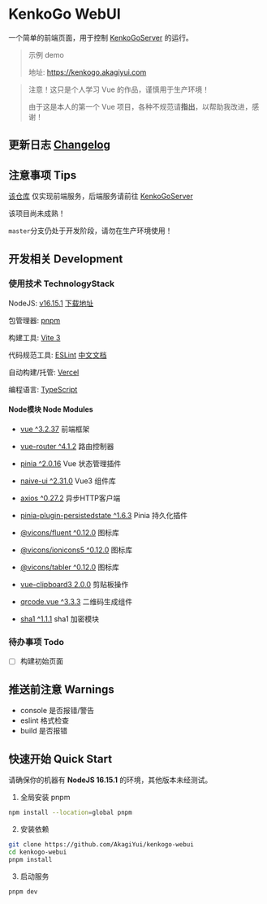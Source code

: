 # KenkoGo WebUI

一个简单的前端页面，用于控制 [KenkoGoServer](https://github.com/AkagiYui/KenkoGoServer) 的运行。

> 示例 demo
> 
> 地址: https://kenkogo.akagiyui.com

> 注意！这只是个人学习 Vue 的作品，谨慎用于生产环境！
> 
> 由于这是本人的第一个 Vue 项目，各种不规范请**指出**，以帮助我改进，感谢！

## 更新日志 [Changelog](Changelog.md)

## 注意事项 Tips

[该仓库](https://github.com/AkagiYui/kenkogo-webui) 仅实现前端服务，后端服务请前往 [KenkoGoServer](https://github.com/AkagiYui/KenkoGoServer)

该项目尚未成熟！

`master`分支仍处于开发阶段，请勿在生产环境使用！

## 开发相关 Development

### 使用技术 TechnologyStack

NodeJS: [v16.15.1](https://nodejs.org/zh-cn/) [下载地址](https://nodejs.org/download/release/v16.15.1/)

包管理器: [pnpm](https://pnpm.io/zh/)

构建工具: [Vite 3](https://cn.vitejs.dev/)

代码规范工具: [ESLint](https://eslint.org/) [中文文档](https://eslint.bootcss.com/)

自动构建/托管: [Vercel](https://vercel.com/)

编程语言: [TypeScript](https://www.typescriptlang.org/)

#### Node模块 Node Modules

- [vue ^3.2.37](https://staging-cn.vuejs.org/) 前端框架
- [vue-router ^4.1.2](https://router.vuejs.org/zh/index.html) 路由控制器
- [pinia ^2.0.16](https://pinia.vuejs.org/) Vue 状态管理插件
- [naive-ui ^2.31.0](https://www.naiveui.com/zh-CN/light) Vue3 组件库
- [axios ^0.27.2](https://axios-http.com/zh/) 异步HTTP客户端
- [pinia-plugin-persistedstate ^1.6.3](https://github.com/prazdevs/pinia-plugin-persistedstate) Pinia 持久化插件
- [@vicons/fluent ^0.12.0](https://www.xicons.org/) 图标库
- [@vicons/ionicons5 ^0.12.0](https://www.xicons.org/) 图标库
- [@vicons/tabler ^0.12.0](https://www.xicons.org/) 图标库

- [vue-clipboard3 2.0.0](https://github.com/JamieCurnow/vue-clipboard3) 剪贴板操作
- [qrcode.vue ^3.3.3](https://github.com/scopewu/qrcode.vue) 二维码生成组件
- [sha1 ^1.1.1](https://github.com/pvorb/node-sha1) sha1 加密模块

### 待办事项 Todo

- [ ] 构建初始页面

## 推送前注意 Warnings

- console 是否报错/警告
- eslint 格式检查
- build 是否报错

## 快速开始 Quick Start

请确保你的机器有 **NodeJS 16.15.1** 的环境，其他版本未经测试。

1. 全局安装 pnpm

```sh
npm install --location=global pnpm
```

2. 安装依赖

```sh
git clone https://github.com/AkagiYui/kenkogo-webui
cd kenkogo-webui
pnpm install
```

3. 启动服务

```sh
pnpm dev
```
